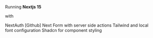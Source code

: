 Running <strong>Nextjs 15</strong>

with

NextAuth [Github]
Next Form with server side actions
Tailwind and local font configuration
Shadcn for component styling
